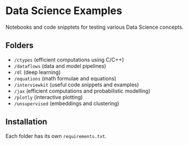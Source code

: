 # Data Science Examples

Notebooks and code snipptets for testing various Data Science concepts.

## Folders

- `/ctypes` (efficient computations using C/C++)
- `/dataflows` (data and model pipelines)
- `/dl` (deep learning)
- `/equations` (math formulae and equations)
- `/interviewkit` (useful code snippets and examples)
- `/jax` (efficient computations and probabilistic modelling)
- `/plotly` (interactive plotting)
- `/unsupervised` (embeddings and clustering)

## Installation

Each folder has its own `requirements.txt`.

